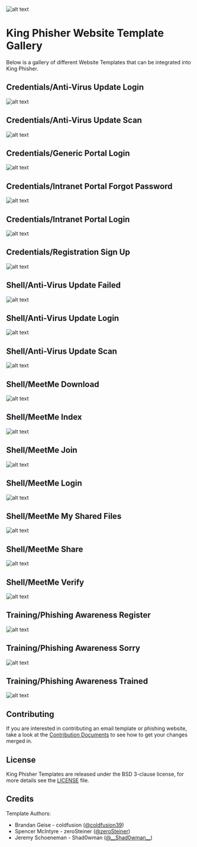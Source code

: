 ![alt text](https://github.com/securestate/king-phisher/raw/master/data/king-phisher-logo.png "King Phisher")

# King Phisher Website Template Gallery

Below is a gallery of different Website Templates that can be integrated into King Phisher.  

## Credentials/Anti-Virus Update Login

![alt text](https://raw.githubusercontent.com/securestate/king-phisher-templates/master/screenshots/Websites/website_Templates-Credentials-Anti_Virus_Update-LOGIN.png "login.html")

## Credentials/Anti-Virus Update Scan

![alt text](https://raw.githubusercontent.com/securestate/king-phisher-templates/master/screenshots/Websites/website_Templates-Credentials-Anti_Virus_Update-SCAN.png "scan.html")

## Credentials/Generic Portal Login

![alt text](https://raw.githubusercontent.com/securestate/king-phisher-templates/master/screenshots/Websites/website_Templates-Credentials-Generic_Portal-LOGIN.png "generic_portal_login(creds).html")

## Credentials/Intranet Portal Forgot Password

![alt text](https://raw.githubusercontent.com/securestate/king-phisher-templates/master/screenshots/Websites/website_Templates-Credentials-Intranet_Portal-FORGOT_PASSWORD.png "intranet_portal_forgot_password(creds).html")

## Credentials/Intranet Portal Login

![alt text](https://raw.githubusercontent.com/securestate/king-phisher-templates/master/screenshots/Websites/website_Templates-Credentials-Intranet_Portal-LOGIN.png "intranet_portal_login(creds).html")

## Credentials/Registration Sign Up

![alt text](https://raw.githubusercontent.com/securestate/king-phisher-templates/master/screenshots/Websites/website_Templates-Credentials-Registration_Sign_Up-REGISTER.png "registration_sign_up(creds).html")

## Shell/Anti-Virus Update Failed

![alt text](https://raw.githubusercontent.com/securestate/king-phisher-templates/master/screenshots/Websites/Shell_Anti_Virus_Update_FAILED.png "Anti_Virus_Update-FAILED.html")

## Shell/Anti-Virus Update Login

![alt text](https://raw.githubusercontent.com/securestate/king-phisher-templates/master/screenshots/Websites/Shell_Anti_Virus_Update_LOGIN.png "Anti_Virus_Update-LOGIN.html")

## Shell/Anti-Virus Update Scan

![alt text](https://raw.githubusercontent.com/securestate/king-phisher-templates/master/screenshots/Websites/Shell_Anti_Virus_Update_SCAN.png "Anti_Virus_Update-SCAN.html")

## Shell/MeetMe Download

![alt text](https://raw.githubusercontent.com/securestate/king-phisher-templates/master/screenshots/Websites/Shell_MeetMe_download.png "MeetMe_Download(shell).html")

## Shell/MeetMe Index

![alt text](https://raw.githubusercontent.com/securestate/king-phisher-templates/master/screenshots/Websites/Shell_MeetMe_index.png "MeetMe_Index(shell).html")

## Shell/MeetMe Join

![alt text](https://raw.githubusercontent.com/securestate/king-phisher-templates/master/screenshots/Websites/Shell_MeetMe_join.png "MeetMe_Join(shell).html")

## Shell/MeetMe Login

![alt text](https://raw.githubusercontent.com/securestate/king-phisher-templates/master/screenshots/Websites/Shell_MeetMe_login.png "MeetMe_Login(shell).html")

## Shell/MeetMe My Shared Files

![alt text](https://raw.githubusercontent.com/securestate/king-phisher-templates/master/screenshots/Websites/Shell_MeetMe_mysharedfiles.png "MeetMe_MySharedFiles(shell).html")

## Shell/MeetMe Share

![alt text](https://raw.githubusercontent.com/securestate/king-phisher-templates/master/screenshots/Websites/Shell_MeetMe_share.png "MeetMe_Share(shell).html")

## Shell/MeetMe Verify

![alt text](https://raw.githubusercontent.com/securestate/king-phisher-templates/master/screenshots/Websites/Shell_MeetMe_verify.png "MeetMe_Verify(shell).html")

## Training/Phishing Awareness Register

![alt text](https://raw.githubusercontent.com/securestate/king-phisher-templates/master/screenshots/Websites/Training_Phishing_awareness_REGISTER.png "Phishing_Awareness_REGISTER.html")

## Training/Phishing Awareness Sorry

![alt text](https://raw.githubusercontent.com/securestate/king-phisher-templates/master/screenshots/Websites/website_Templates-Credentials-Anti_Virus_Update-SCAN.png "Phishing_Awareness_SCAN.html")

## Training/Phishing Awareness Trained

![alt text](https://raw.githubusercontent.com/securestate/king-phisher-templates/master/screenshots/Websites/Training_Phishing_awareness_TRAINED.png "Phishing_Awareness_TRAINED.html")

## Contributing
If you are interested in contributing an email template or phishing website, take a look at the [Contribution Documents](CONTRIBUTING.md) to see how to get your changes merged in.

## License
King Phisher Templates are released under the BSD 3-clause license, for more details see the [LICENSE](https://github.com/securestate/king-phisher-templates/blob/master/LICENSE) file.

## Credits
Template Authors:

 - Brandan Geise - coldfusion ([@coldfusion39](https://twitter.com/coldfusion39))
 - Spencer McIntyre - zeroSteiner ([@zeroSteiner](https://twitter.com/zeroSteiner))
 - Jeremy Schoeneman - Shad0wman ([@\_\_Shad0wman__](https://twitter.com/__Shad0wman__))